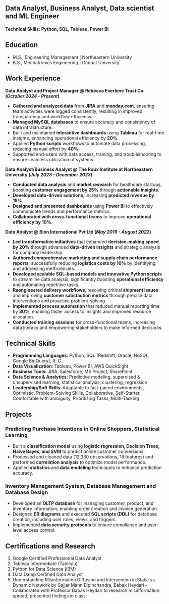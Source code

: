 
## Data Analyst, Business Analyst, Data scientist and ML Engineer

#### Technical Skills: Python, SQL, Tableau, Power BI

## Education

- M.S., Engineering Management	| Northeastern University	
- B.S., Mechatronics Engineering | Ganpat University

## Work Experience

**Data Analyst and Project Manager @ Rebecca Everlene Trust Co. (_October 2024 - Present_)**
- **Gathered and analyzed data** from **JIRA** and **monday.com**, ensuring team activities were logged consistently, resulting in improved transparency and workflow efficiency.
- **Managed MySQL databases** to ensure accuracy and consistency of data infrastructure.
- Built and maintained **interactive dashboards** using **Tableau** for real-time insights, enhancing operational efficiency by **20%**.
- Applied **Python scripts** workflows to automate data processing, reducing manual effort by **40%**.
- Supported end-users with data access, training, and troubleshooting to ensure seamless utilization of systems.

**Data Analyst/Business Analyst @ The Roux Institute at Northeastern University (_July 2023 - December 2023_)**
- **Conducted data analysis** and **market research** for healthcare startups, boosting **customer engagement by 25%** through **actionable insights**.
- **Developed data-driven solutions**, increasing **predicted revenue by 15%**.
- **Designed and presented dashboards** using **Power BI** to effectively communicate trends and performance metrics.
- **Collaborated with cross-functional teams** to improve **operational efficiency by 10%**.

**Data Analyst @ Bion International Pvt Ltd (_May 2019 - August 2022_)**
- **Led transformative initiatives** that enhanced **decision-making speed by 20%** through advanced **data-driven insights** and strategic analysis for company leadership.
- **Authored comprehensive marketing and supply chain performance reports**, successfully reducing **logistics costs by 10%** by identifying and addressing inefficiencies.
- **Developed scalable SQL-based models and innovative Python scripts** to streamline data analysis, significantly boosting **operational efficiency** and automating repetitive tasks.
- **Reengineered delivery workflows**, resolving critical **shipment issues** and improving **customer satisfaction metrics** through precise data interventions and proactive problem-solving.
- **Implemented process automation** that reduced manual reporting time by **30%**, enabling faster access to insights and improved resource allocation.
- **Conducted training sessions** for cross-functional teams, increasing data literacy and empowering stakeholders to make informed decisions.
  
## Technical Skills

- **Programming Languages**: Python, SQL (Redshift, Oracle, NoSQL, Google BigQuery), R, C.
- **Data Visualization**: Tableau, Power BI, AWS QuickSight
- **Business Tools**: JIRA, Salesforce, MS Project, SharePoint
- **Data Science & Analytics**: Predictive modeling, supervised & unsupervised learning, statistical analysis, clustering, regression
- **Leadership/Soft Skills**: Adaptable to fast-paced environments, Optimistic, Problem-Solving Skills, Collaborative, Self-Starter, Comfortable with ambiguity, Prioritizing Tasks, Multi-Tasking


## Projects
### Predicting Purchase Intentions in Online Shoppers, Statistical Learning

- Built a **classification model** using **logistic regression, Decision Trees, Naïve Bayes, and SVM** to predict online customer conversions.
- Processed and cleaned data (12,330 observations, 18 features) and performed **correlation analysis** to optimize model performance.
- Applied **statistics** and **data modeling** techniques to enhance prediction accuracy.

### Inventory Management System, Database Management and Database Design

- Developed an **OLTP database** for managing customer, product, and inventory information, enabling order creation and invoice generation.
- Designed **ER diagrams** and executed **SQL scripts (DDL)** for database creation, including user roles, views, and triggers.
- Implemented **data security protocols** to ensure compliance and user-level access control.

## Certifications and Research

1. Google Certified Professional Data Analyst
2. Tableau Intermediate (Tableau)
3. Python for Data Science (IBM)
4. Data Damp Certified Data Analyst
5. Understanding Misinformation Diffusion and Intervention in Static vs Dynamic Network by Gajjar Mann Bipinchandra, Babak Heydari – Collaborated with Professor Babak Heydari to research misinformation spread, presented findings in class.

